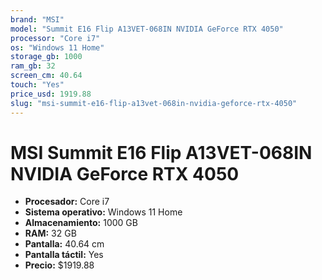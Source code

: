 ```yaml
---
brand: "MSI"
model: "Summit E16 Flip A13VET-068IN NVIDIA GeForce RTX 4050"
processor: "Core i7"
os: "Windows 11 Home"
storage_gb: 1000
ram_gb: 32
screen_cm: 40.64
touch: "Yes"
price_usd: 1919.88
slug: "msi-summit-e16-flip-a13vet-068in-nvidia-geforce-rtx-4050"
---
```


# MSI Summit E16 Flip A13VET-068IN NVIDIA GeForce RTX 4050

- **Procesador:** Core i7
- **Sistema operativo:** Windows 11 Home
- **Almacenamiento:** 1000 GB
- **RAM:** 32 GB
- **Pantalla:** 40.64 cm
- **Pantalla táctil:** Yes
- **Precio:** $1919.88
